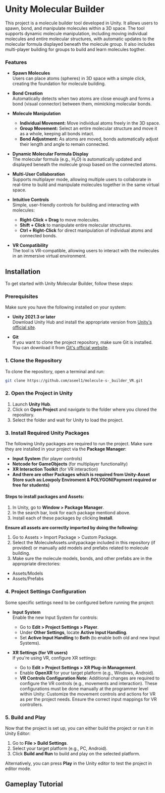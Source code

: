 # Unity Molecular Builder
This project is a molecule builder tool developed in Unity. It allows users to spawn, bond, and manipulate molecules within a 3D space. The tool supports dynamic molecule manipulation, including moving individual molecules and entire molecular structures, with automatic updates to the molecular formula displayed beneath the molecule group.
It also includes multi-player building for groups to build and learn molecules togther.


### Features

- **Spawn Molecules**  
  Users can place atoms (spheres) in 3D space with a simple click, creating the foundation for molecule building.

- **Bond Creation**  
  Automatically detects when two atoms are close enough and forms a bond (visual connector) between them, mimicking molecular bonds.

- **Molecule Manipulation**  
  - **Individual Movement:** Move individual atoms freely in the 3D space.
  - **Group Movement:** Select an entire molecular structure and move it as a whole, keeping all bonds intact.
  - **Bond Adjustment:** As atoms are moved, bonds automatically adjust their length and angle to remain connected.

- **Dynamic Molecular Formula Display**  
  The molecular formula (e.g., H₂O) is automatically updated and displayed beneath the molecule group based on the connected atoms.

- **Multi-User Collaboration**  
  Supports multiplayer mode, allowing multiple users to collaborate in real-time to build and manipulate molecules together in the same virtual space.

- **Intuitive Controls**  
  Simple, user-friendly controls for building and interacting with molecules:
  - **Right-Click + Drag** to move molecules.
  - **Shift + Click** to manipulate entire molecular structures.
  - **Ctrl + Right-Click** for direct manipulation of individual atoms and connected bonds.

- **VR Compatibility**  
  The tool is VR-compatible, allowing users to interact with the molecules in an immersive virtual environment.


## Installation

To get started with Unity Molecular Builder, follow these steps:

### Prerequisites

Make sure you have the following installed on your system:

- **Unity 2021.3 or later**  
  Download Unity Hub and install the appropriate version from [Unity's official site](https://unity.com/).

- **Git**  
  If you want to clone the project repository, make sure Git is installed. You can download it from [Git's official website](https://git-scm.com/).

### 1. Clone the Repository

To clone the repository, open a terminal and run:

```bash
git clone https://github.com/aseel1/molecule-s-_builder_VR.git
```
### 2. Open the Project in Unity

1. Launch **Unity Hub**.
2. Click on **Open Project** and navigate to the folder where you cloned the repository.
3. Select the folder and wait for Unity to load the project.

### 3. Install Required Unity Packages

The following Unity packages are required to run the project. Make sure they are installed in your project via the **Package Manager**:

- **Input System** (for player controls)
- **Netcode for GameObjects** (for multiplayer functionality)
- **XR Interaction Toolkit** (for VR interaction)
- **And there are other Packages which is required from Unity-Asset Store such as:Lowpoly Enviroment & POLYGON(Payment required or free for students)**

#### Steps to install packages and Assets:

1. In Unity, go to **Window > Package Manager**.
2. In the search bar, look for each package mentiond above.
3. Install each of these packages by clicking **Install**.

**Ensure all assets are correctly imported by doing the following:**

1. Go to Assets > Import Package > Custom Package.
2. Select the MoleculeAssets.unitypackage included in this repository (if provided) or manually add models and prefabs related to molecule building.
3. Make sure the molecule models, bonds, and other prefabs are in the appropriate directories:
- Assets/Models
- Assets/Prefabs

### 4. Project Settings Configuration

Some specific settings need to be configured before running the project:

- **Input System**  
  Enable the new Input System for controls:
  - Go to **Edit > Project Settings > Player**.
  - Under **Other Settings**, locate **Active Input Handling**.
  - Set **Active Input Handling** to **Both** (to enable both old and new Input Systems).

- **XR Settings (for VR users)**  
  If you're using VR, configure XR settings:
  - Go to **Edit > Project Settings > XR Plug-in Management**.
  - Enable **OpenXR** for your target platform (e.g., Windows, Android).
  - **VR Controls Configuration Note**:
     Additional changes are required to configure the VR controls (e.g., movements and interaction).
    These configurations must be done manually at the programmer level within Unity:
    Customize the movement controls and actions for VR as per the project needs.
    Ensure the correct input mappings for VR controllers.

### 5. Build and Play

Now that the project is set up, you can either build the project or run it in Unity Editor:

1. Go to **File > Build Settings**.
2. Select your target platform (e.g., PC, Android).
3. Click **Build and Run** to build and play on the selected platform.

Alternatively, you can press **Play** in the Unity editor to test the project in editor mode.

## Gameplay Tutorial



